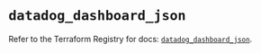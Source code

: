 # `datadog_dashboard_json`

Refer to the Terraform Registry for docs: [`datadog_dashboard_json`](https://registry.terraform.io/providers/datadog/datadog/3.38.0/docs/resources/dashboard_json).
